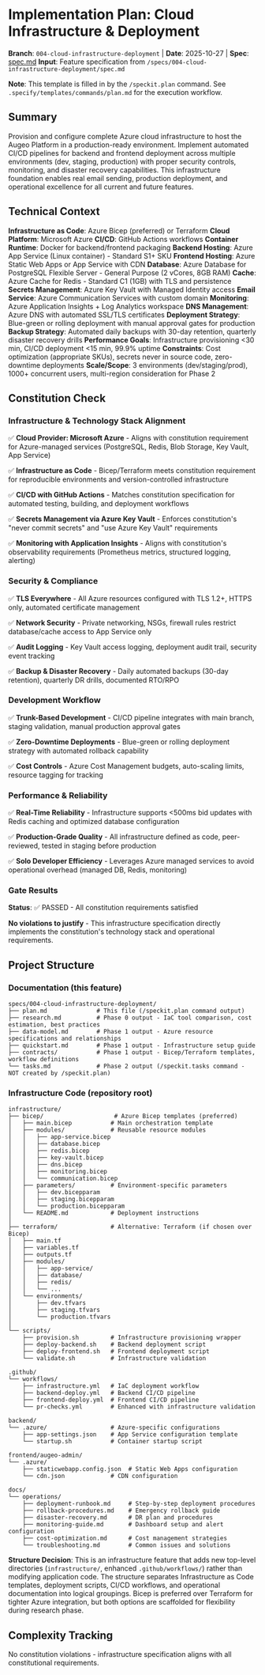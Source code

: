 # Implementation Plan: Cloud Infrastructure & Deployment

**Branch**: `004-cloud-infrastructure-deployment` | **Date**: 2025-10-27 | **Spec**: [spec.md](./spec.md)
**Input**: Feature specification from `/specs/004-cloud-infrastructure-deployment/spec.md`

**Note**: This template is filled in by the `/speckit.plan` command. See `.specify/templates/commands/plan.md` for the execution workflow.

## Summary

Provision and configure complete Azure cloud infrastructure to host the Augeo Platform in a production-ready environment. Implement automated CI/CD pipelines for backend and frontend deployment across multiple environments (dev, staging, production) with proper security controls, monitoring, and disaster recovery capabilities. This infrastructure foundation enables real email sending, production deployment, and operational excellence for all current and future features.

## Technical Context

**Infrastructure as Code**: Azure Bicep (preferred) or Terraform
**Cloud Platform**: Microsoft Azure
**CI/CD**: GitHub Actions workflows
**Container Runtime**: Docker for backend/frontend packaging
**Backend Hosting**: Azure App Service (Linux container) - Standard S1+ SKU
**Frontend Hosting**: Azure Static Web Apps or App Service with CDN
**Database**: Azure Database for PostgreSQL Flexible Server - General Purpose (2 vCores, 8GB RAM)
**Cache**: Azure Cache for Redis - Standard C1 (1GB) with TLS and persistence
**Secrets Management**: Azure Key Vault with Managed Identity access
**Email Service**: Azure Communication Services with custom domain
**Monitoring**: Azure Application Insights + Log Analytics workspace
**DNS Management**: Azure DNS with automated SSL/TLS certificates
**Deployment Strategy**: Blue-green or rolling deployment with manual approval gates for production
**Backup Strategy**: Automated daily backups with 30-day retention, quarterly disaster recovery drills
**Performance Goals**: Infrastructure provisioning <30 min, CI/CD deployment <15 min, 99.9% uptime
**Constraints**: Cost optimization (appropriate SKUs), secrets never in source code, zero-downtime deployments
**Scale/Scope**: 3 environments (dev/staging/prod), 1000+ concurrent users, multi-region consideration for Phase 2

## Constitution Check

### Infrastructure & Technology Stack Alignment

✅ **Cloud Provider: Microsoft Azure** - Aligns with constitution requirement for Azure-managed services (PostgreSQL, Redis, Blob Storage, Key Vault, App Service)

✅ **Infrastructure as Code** - Bicep/Terraform meets constitution requirement for reproducible environments and version-controlled infrastructure

✅ **CI/CD with GitHub Actions** - Matches constitution specification for automated testing, building, and deployment workflows

✅ **Secrets Management via Azure Key Vault** - Enforces constitution's "never commit secrets" and "use Azure Key Vault" requirements

✅ **Monitoring with Application Insights** - Aligns with constitution's observability requirements (Prometheus metrics, structured logging, alerting)

### Security & Compliance

✅ **TLS Everywhere** - All Azure resources configured with TLS 1.2+, HTTPS only, automated certificate management

✅ **Network Security** - Private networking, NSGs, firewall rules restrict database/cache access to App Service only

✅ **Audit Logging** - Key Vault access logging, deployment audit trail, security event tracking

✅ **Backup & Disaster Recovery** - Daily automated backups (30-day retention), quarterly DR drills, documented RTO/RPO

### Development Workflow

✅ **Trunk-Based Development** - CI/CD pipeline integrates with main branch, staging validation, manual production approval gates

✅ **Zero-Downtime Deployments** - Blue-green or rolling deployment strategy with automated rollback capability

✅ **Cost Controls** - Azure Cost Management budgets, auto-scaling limits, resource tagging for tracking

### Performance & Reliability

✅ **Real-Time Reliability** - Infrastructure supports <500ms bid updates with Redis caching and optimized database configuration

✅ **Production-Grade Quality** - All infrastructure defined as code, peer-reviewed, tested in staging before production

✅ **Solo Developer Efficiency** - Leverages Azure managed services to avoid operational overhead (managed DB, Redis, monitoring)

### Gate Results

**Status**: ✅ PASSED - All constitution requirements satisfied

**No violations to justify** - This infrastructure specification directly implements the constitution's technology stack and operational requirements.

## Project Structure

### Documentation (this feature)

```text
specs/004-cloud-infrastructure-deployment/
├── plan.md              # This file (/speckit.plan command output)
├── research.md          # Phase 0 output - IaC tool comparison, cost estimation, best practices
├── data-model.md        # Phase 1 output - Azure resource specifications and relationships
├── quickstart.md        # Phase 1 output - Infrastructure setup guide
├── contracts/           # Phase 1 output - Bicep/Terraform templates, workflow definitions
└── tasks.md             # Phase 2 output (/speckit.tasks command - NOT created by /speckit.plan)
```

### Infrastructure Code (repository root)

```text
infrastructure/
├── bicep/                    # Azure Bicep templates (preferred)
│   ├── main.bicep           # Main orchestration template
│   ├── modules/             # Reusable resource modules
│   │   ├── app-service.bicep
│   │   ├── database.bicep
│   │   ├── redis.bicep
│   │   ├── key-vault.bicep
│   │   ├── dns.bicep
│   │   ├── monitoring.bicep
│   │   └── communication.bicep
│   ├── parameters/          # Environment-specific parameters
│   │   ├── dev.bicepparam
│   │   ├── staging.bicepparam
│   │   └── production.bicepparam
│   └── README.md            # Deployment instructions
│
├── terraform/               # Alternative: Terraform (if chosen over Bicep)
│   ├── main.tf
│   ├── variables.tf
│   ├── outputs.tf
│   ├── modules/
│   │   ├── app-service/
│   │   ├── database/
│   │   ├── redis/
│   │   └── ...
│   └── environments/
│       ├── dev.tfvars
│       ├── staging.tfvars
│       └── production.tfvars
│
└── scripts/
    ├── provision.sh         # Infrastructure provisioning wrapper
    ├── deploy-backend.sh    # Backend deployment script
    ├── deploy-frontend.sh   # Frontend deployment script
    └── validate.sh          # Infrastructure validation

.github/
└── workflows/
    ├── infrastructure.yml   # IaC deployment workflow
    ├── backend-deploy.yml   # Backend CI/CD pipeline
    ├── frontend-deploy.yml  # Frontend CI/CD pipeline
    └── pr-checks.yml        # Enhanced with infrastructure validation

backend/
└── .azure/                  # Azure-specific configurations
    ├── app-settings.json    # App Service configuration template
    └── startup.sh           # Container startup script

frontend/augeo-admin/
└── .azure/
    ├── staticwebapp.config.json  # Static Web Apps configuration
    └── cdn.json             # CDN configuration

docs/
└── operations/
    ├── deployment-runbook.md     # Step-by-step deployment procedures
    ├── rollback-procedures.md    # Emergency rollback guide
    ├── disaster-recovery.md      # DR plan and procedures
    ├── monitoring-guide.md       # Dashboard setup and alert configuration
    ├── cost-optimization.md      # Cost management strategies
    └── troubleshooting.md        # Common issues and solutions
```

**Structure Decision**: This is an infrastructure feature that adds new top-level directories (`infrastructure/`, enhanced `.github/workflows/`) rather than modifying application code. The structure separates Infrastructure as Code templates, deployment scripts, CI/CD workflows, and operational documentation into logical groupings. Bicep is preferred over Terraform for tighter Azure integration, but both options are scaffolded for flexibility during research phase.

## Complexity Tracking

No constitution violations - infrastructure specification aligns with all constitutional requirements.
